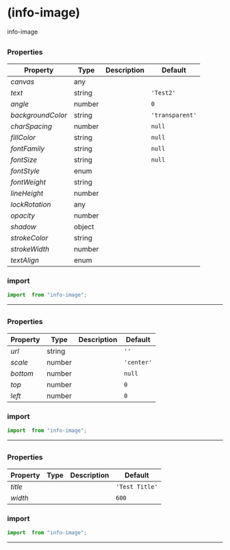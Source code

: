 #  (info-image)

info-image


## 



### Properties

| Property | Type | Description | Default |
| -------- | ---- | ----------- | ------- |
| *canvas* | any |  | 
| *text* | string |  | `'Test2'`
| *angle* | number |  | `0`
| *backgroundColor* | string |  | `'transparent'`
| *charSpacing* | number |  | `null`
| *fillColor* | string |  | `null`
| *fontFamily* | string |  | `null`
| *fontSize* | string |  | `null`
| *fontStyle* | enum |  | 
| *fontWeight* | string |  | 
| *lineHeight* | number |  | 
| *lockRotation* | any |  | 
| *opacity* | number |  | 
| *shadow* | object |  | 
| *strokeColor* | string |  | 
| *strokeWidth* | number |  | 
| *textAlign* | enum |  | 

### import

```jsx
import  from "info-image";
```

<hr/>

## 



### Properties

| Property | Type | Description | Default |
| -------- | ---- | ----------- | ------- |
| *url* | string |  | `''`
| *scale* | number |  | `'center'`
| *bottom* | number |  | `null`
| *top* | number |  | `0`
| *left* | number |  | `0`

### import

```jsx
import  from "info-image";
```

<hr/>

## 



### Properties

| Property | Type | Description | Default |
| -------- | ---- | ----------- | ------- |
| *title* |  |  | `'Test Title'`
| *width* |  |  | `600`

### import

```jsx
import  from "info-image";
```

<hr/>
